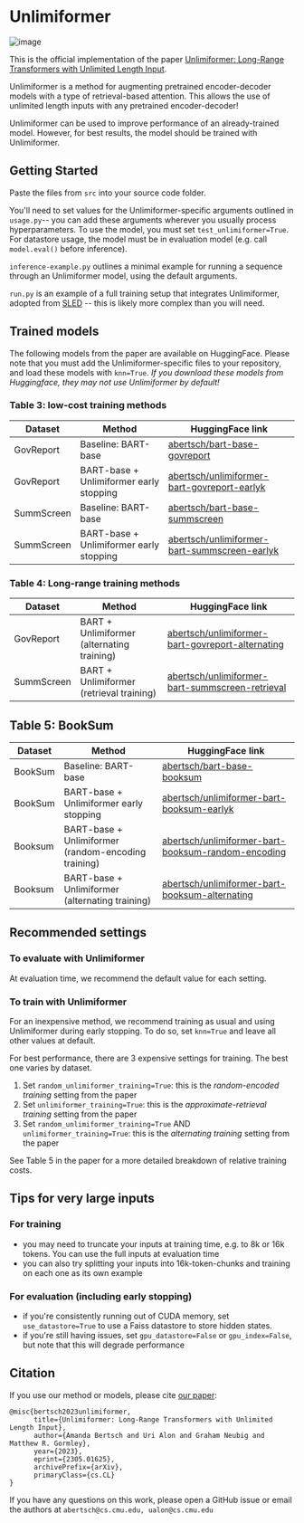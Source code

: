 # Unlimiformer

![image](https://user-images.githubusercontent.com/42593540/236538293-1d5fdfe3-3e34-4979-9611-a9c9f56e3a00.png)

This is the official implementation of the paper [Unlimiformer: Long-Range Transformers with Unlimited Length Input](https://arxiv.org/abs/2305.01625).

Unlimiformer is a method for augmenting pretrained encoder-decoder models with a type of retrieval-based attention. This allows the use of unlimited length inputs with any pretrained encoder-decoder!

Unlimiformer can be used to improve performance of an already-trained model. However, for best results, the model should be trained with Unlimiformer.

## Getting Started

Paste the files from ```src``` into your source code folder.

You'll need to set values for the Unlimiformer-specific arguments outlined in ```usage.py```-- you can add these arguments wherever you usually process hyperparameters. To use the model, you must set ```test_unlimiformer=True```. For datastore usage, the model must be in evaluation model (e.g. call ```model.eval()``` before inference).

```inference-example.py``` outlines a minimal example for running a sequence through an Unlimiformer model, using the default arguments.

```run.py``` is an example of a full training setup that integrates Unlimiformer, adopted from [SLED](https://github.com/Mivg/SLED) -- this is likely more complex than you will need.

## Trained models

The following models from the paper are available on HuggingFace. Please note that you must add the Unlimiformer-specific files to your repository, and load these models with ```knn=True```. *If you download these models from Huggingface, they may not use Unlimiformer by default!*

### Table 3: low-cost training methods

| Dataset    | Method                                  | HuggingFace link                                                                                                    |
| ---------- | --------------------------------------- | ------------------------------------------------------------------------------------------------------------------- |
| GovReport  | Baseline: BART-base                     | [abertsch/bart-base-govreport](https://huggingface.co/abertsch/bart-base-govreport)                                 |
| GovReport  | BART-base + Unlimiformer early stopping | [abertsch/unlimiformer-bart-govreport-earlyk](https://huggingface.co/abertsch/unlimiformer-bart-govreport-earlyk)   |
| SummScreen | Baseline: BART-base                     | [abertsch/bart-base-summscreen](https://huggingface.co/abertsch/bart-base-summscreen)                               |
| SummScreen | BART-base + Unlimiformer early stopping | [abertsch/unlimiformer-bart-summscreen-earlyk](https://huggingface.co/abertsch/unlimiformer-bart-summscreen-earlyk) |

### Table 4: Long-range training methods

| Dataset    | Method                                     | HuggingFace link                                                                                                            |
| ---------- | ------------------------------------------ | --------------------------------------------------------------------------------------------------------------------------- |
| GovReport  | BART + Unlimiformer (alternating training) | [abertsch/unlimiformer-bart-govreport-alternating](https://huggingface.co/abertsch/unlimiformer-bart-govreport-alternating) |
| SummScreen | BART + Unlimiformer (retrieval training)   | [abertsch/unlimiformer-bart-summscreen-retrieval](https://huggingface.co/abertsch/unlimiformer-bart-summscreen-retrieval)   |

## Table 5: BookSum

| Dataset | Method                                              | HuggingFace link                                                                                                                |
| ------- | --------------------------------------------------- | ------------------------------------------------------------------------------------------------------------------------------- |
| BookSum | Baseline: BART-base                                 | [abertsch/bart-base-booksum](https://huggingface.co/abertsch/bart-base-booksum)                                                 |
| BookSum | BART-base + Unlimiformer early stopping             | [abertsch/unlimiformer-bart-booksum-earlyk](https://huggingface.co/abertsch/unlimiformer-bart-booksum-earlyk)                   |
| Booksum | BART-base + Unlimiformer (random-encoding training) | [abertsch/unlimiformer-bart-booksum-random-encoding](https://huggingface.co/abertsch/unlimiformer-bart-booksum-random-encoding) |
| Booksum | BART-base + Unlimiformer (alternating training)     | [abertsch/unlimiformer-bart-booksum-alternating](https://huggingface.co/abertsch/unlimiformer-bart-booksum-alternating)         |

## Recommended settings

### To evaluate with Unlimiformer

At evaluation time, we recommend the default value for each setting.

### To train with Unlimiformer

For an inexpensive method, we recommend training as usual and using Unlimiformer during early stopping. To do so, set ```knn=True``` and leave all other values at default.

For best performance, there are 3 expensive settings for training. The best one varies by dataset.

1. Set ```random_unlimiformer_training=True```: this is the *random-encoded training* setting from the paper
2. Set ```unlimiformer_training=True```: this is the *approximate-retrieval training* setting from the paper
3. Set ```random_unlimiformer_training=True``` AND ```unlimiformer_training=True```: this is the *alternating training* setting from the paper

See Table 5 in the paper for a more detailed breakdown of relative training costs.

## Tips for very large inputs

### For training

* you may need to truncate your inputs at training time, e.g. to 8k or 16k tokens. You can use the full inputs at evaluation time
* you can also try splitting your inputs into 16k-token-chunks and training on each one as its own example

### For evaluation (including early stopping)

* if you're consistently running out of CUDA memory, set ```use_datastore=True``` to use a Faiss datastore to store hidden states.
* if you're still having issues, set ```gpu_datastore=False``` or ```gpu_index=False```, but note that this will degrade performance

## Citation

If you use our method or models, please cite [our paper](https://arxiv.org/abs/2305.01625):

```
@misc{bertsch2023unlimiformer,
      title={Unlimiformer: Long-Range Transformers with Unlimited Length Input},
      author={Amanda Bertsch and Uri Alon and Graham Neubig and Matthew R. Gormley},
      year={2023},
      eprint={2305.01625},
      archivePrefix={arXiv},
      primaryClass={cs.CL}
}
```

If you have any questions on this work, please open a GitHub issue or email the authors at ```abertsch@cs.cmu.edu, ualon@cs.cmu.edu```
